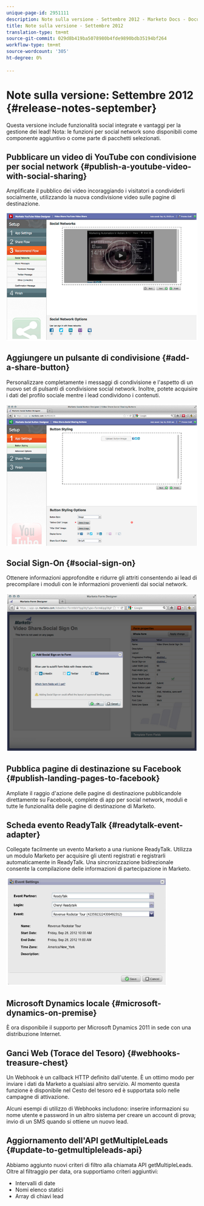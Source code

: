 ```yaml
---
unique-page-id: 2951111
description: Note sulla versione - Settembre 2012 - Marketo Docs - Documentazione prodotto
title: Note sulla versione - Settembre 2012
translation-type: tm+mt
source-git-commit: 029d8b419ba5078980b4fde9890bdb35194bf264
workflow-type: tm+mt
source-wordcount: '305'
ht-degree: 0%

---
```



# Note sulla versione: Settembre 2012 {#release-notes-september}

Questa versione include funzionalità social integrate e vantaggi per la gestione dei lead! Nota: le funzioni per social network sono disponibili come componente aggiuntivo o come parte di pacchetti selezionati.

## Pubblicare un video di YouTube con condivisione per social network {#publish-a-youtube-video-with-social-sharing}

Amplificate il pubblico dei video incoraggiando i visitatori a condividerli socialmente, utilizzando la nuova condivisione video sulle pagine di destinazione.

![](assets/image2014-9-23-10-3a39-3a21.png)

## Aggiungere un pulsante di condivisione {#add-a-share-button}

Personalizzare completamente i messaggi di condivisione e l&#39;aspetto di un nuovo set di pulsanti di condivisione social network. Inoltre, potete acquisire i dati del profilo sociale mentre i lead condividono i contenuti.

![](assets/image2014-9-23-10-3a39-3a46.png)

## Social Sign-On {#social-sign-on}

Ottenere informazioni approfondite e ridurre gli attriti consentendo ai lead di precompilare i moduli con le informazioni provenienti dai social network.

![](assets/image2014-9-23-10-3a40-3a2.png)

## Pubblica pagine di destinazione su Facebook {#publish-landing-pages-to-facebook}

Ampliate il raggio d&#39;azione delle pagine di destinazione pubblicandole direttamente su Facebook, complete di app per social network, moduli e tutte le funzionalità delle pagine di destinazione di Marketo.

## Scheda evento ReadyTalk {#readytalk-event-adapter}

Collegate facilmente un evento Marketo a una riunione ReadyTalk. Utilizza un modulo Marketo per acquisire gli utenti registrati e registrarli automaticamente in ReadyTalk. Una sincronizzazione bidirezionale consente la compilazione delle informazioni di partecipazione in Marketo.

![](assets/image2014-9-23-10-3a40-3a16.png)

## Microsoft Dynamics locale {#microsoft-dynamics-on-premise}

È ora disponibile il supporto per Microsoft Dynamics 2011 in sede con una distribuzione Internet.

## Ganci Web (Torace del Tesoro) {#webhooks-treasure-chest}

Un Webhook è un callback HTTP definito dall&#39;utente. È un ottimo modo per inviare i dati da Marketo a qualsiasi altro servizio. Al momento questa funzione è disponibile nel Cesto del tesoro ed è supportata solo nelle campagne di attivazione.

Alcuni esempi di utilizzo di Webhooks includono: inserire informazioni su nome utente e password in un altro sistema per creare un account di prova; invio di un SMS quando si ottiene un nuovo lead.

## Aggiornamento dell&#39;API getMultipleLeads {#update-to-getmultipleleads-api}

Abbiamo aggiunto nuovi criteri di filtro alla chiamata API getMultipleLeads. Oltre al filtraggio per data, ora supportiamo criteri aggiuntivi:

* Intervalli di date
* Nomi elenco statici
* Array di chiavi lead
